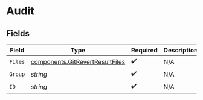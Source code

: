 # Audit


## Fields

| Field                                                                              | Type                                                                               | Required                                                                           | Description                                                                        |
| ---------------------------------------------------------------------------------- | ---------------------------------------------------------------------------------- | ---------------------------------------------------------------------------------- | ---------------------------------------------------------------------------------- |
| `Files`                                                                            | [components.GitRevertResultFiles](../../models/components/gitrevertresultfiles.md) | :heavy_check_mark:                                                                 | N/A                                                                                |
| `Group`                                                                            | *string*                                                                           | :heavy_check_mark:                                                                 | N/A                                                                                |
| `ID`                                                                               | *string*                                                                           | :heavy_check_mark:                                                                 | N/A                                                                                |